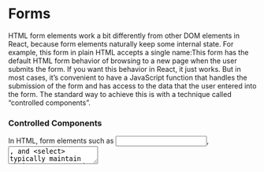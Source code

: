 # Forms
HTML form elements work a bit differently from other DOM elements in React, because form elements naturally keep some internal state. For example, this form in plain HTML accepts a single name:This form has the default HTML form behavior of browsing to a new page when the user submits the form. If you want this behavior in React, it just works. But in most cases, it’s convenient to have a JavaScript function that handles the submission of the form and has access to the data that the user entered into the form. The standard way to achieve this is with a technique called “controlled components”.
### Controlled Components 
In HTML, form elements such as <input>, <textarea>, and <select> typically maintain their own state and update it based on user input. In React, mutable state is typically kept in the state property of components, and only updated with setState().

We can combine the two by making the React state be the “single source of truth”. Then the React component that renders a form also controls what happens in that form on subsequent user input. An input form element whose value is controlled by React in this way is called a “controlled component”.
### The textarea Tag 
In HTML, a <textarea> element defines its text by its children:In React, a <textarea> uses a value attribute instead. This way, a form using a <textarea> can be written very similarly to a form that uses a single-line input:Notice that this.state.value is initialized in the constructor, so that the text area starts off with some text in it.
### The select Tag
In HTML, <select> creates a drop-down list. For example, this HTML creates a drop-down list of flavors:Note that the Coconut option is initially selected, because of the selected attribute. React, instead of using this selected attribute, uses a value attribute on the root select tag. This is more convenient in a controlled component because you only need to update it in one place. For example:Overall, this makes it so that <input type="text">, <textarea>, and <select> all work very similarly - they all accept a value attribute that you can use to implement a controlled component.
### Note

You can pass an array into the value attribute, allowing you to select multiple options in a select tag.
### The file input Tag 
n HTML, an <input type="file"> lets the user choose one or more files from their device storage to be uploaded to a server or manipulated by JavaScript via the File API.
### Handling Multiple Inputs
When you need to handle multiple controlled input elements, you can add a name attribute to each element and let the handler function choose what to do based on the value of event.target.name.
 ## Conditional Rendering
 In React, you can create distinct components that encapsulate behavior you need. Then, you can render only some of them, depending on the state of your application.

Conditional rendering in React works the same way conditions work in JavaScript. Use JavaScript operators like if or the conditional operator to create elements representing the current state, and let React update the UI to match them.
### Element Variables 
You can use variables to store elements. This can help you conditionally render a part of the component while the rest of the output doesn’t change.
### Preventing Component from Rendering
In rare cases you might want a component to hide itself even though it was rendered by another component. To do this return null instead of its render output.
